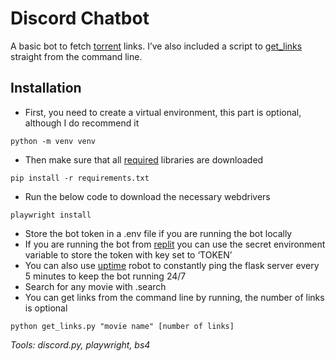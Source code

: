 # Discord Chatbot

A basic bot to fetch [torrent](https://piratebayorg.net/) links. I’ve also included a script to [get_links](https://github.com/Jobin-Nelson/discord_chatbot/blob/main/get_links.py) straight from the command line. 

## Installation

- First, you need to create a virtual environment, this part is optional, although I do recommend it

```
python -m venv venv
```

- Then make sure that all [required](https://github.com/Jobin-Nelson/discord_chatbot/blob/main/requirements.txt) libraries are downloaded

```
pip install -r requirements.txt
```

- Run the below code to download the necessary webdrivers

```
playwright install
```

- Store the bot token in a .env file if you are running the bot locally
- If you are running the bot from [replit](https://replit.com/) you can use the secret environment variable to store the token with key set to ‘TOKEN’
- You can also use [uptime](https://uptimerobot.com/) robot to constantly ping the flask server every 5 minutes to keep the bot running 24/7
- Search for any movie with .search
- You can get links from the command line by running, the number of links is optional

```
python get_links.py "movie name" [number of links]
```
*Tools: discord.py, playwright, bs4*
